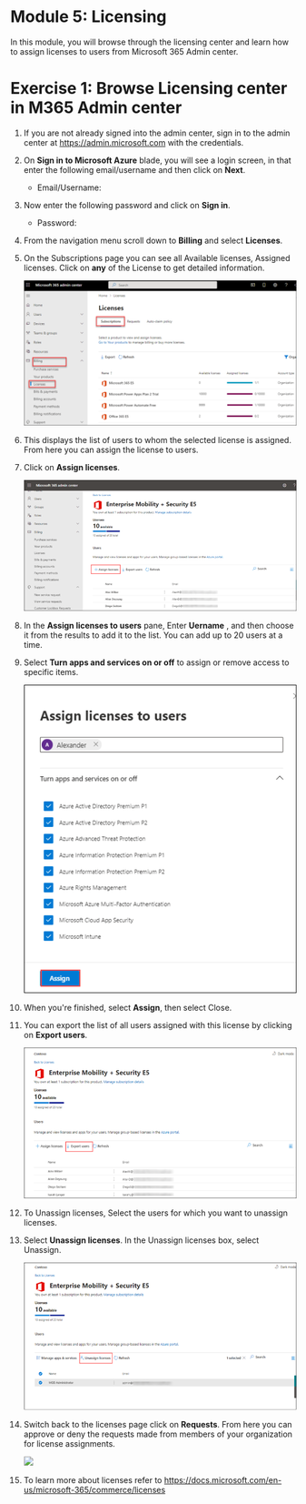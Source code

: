 # Module 5: Licensing 

  In this module, you will browse through the licensing center and learn how to assign licenses to users from Microsoft 365 Admin center.

# Exercise 1: Browse Licensing center in M365 Admin center 

1.  If you are not already signed into the admin center, sign in to the admin center at https://admin.microsoft.com with the credentials.

1. On **Sign in to Microsoft Azure** blade, you will see a login screen, in that enter the following email/username and then click on **Next**. 
      * Email/Username: <inject key="AzureAdUserEmail"></inject>

1. Now enter the following password and click on **Sign in**.
      * Password: <inject key="AzureAdUserPassword"></inject>

1. From the navigation menu scroll down to  **Billing** and select **Licenses**.
   
1. On the Subscriptions page you can see all Available licenses, Assigned licenses. Click on **any** of the License to get detailed information.

   ![](Images/License1.png)

1. This displays the list of users to whom the selected license is assigned. From here you can assign the license to users.

1. Click on **Assign licenses**.

   ![](Images/img130.png)

1. In the **Assign licenses to users** pane, Enter **Uername** <inject key="AzureAdUserEmail"></inject>, and then choose it from the results to add it to the list. You can add up to 20 users at a time.

1. Select **Turn apps and services on or off** to assign or remove access to specific items.
   
   ![](Images/img131.png)

1. When you're finished, select **Assign**, then select Close.

1. You can export the list of all users assigned with this license by clicking on **Export users**.

   ![](Images/img134.png)

1. To Unassign licenses, Select the users for which you want to unassign licenses.

1. Select **Unassign licenses**. In the Unassign licenses box, select Unassign.

   ![](Images/img132.png)

1. Switch back to the licenses page click on **Requests**. From here you can approve or deny the requests made from members of your organization for license assignments.

    ![](Images/License2.png)

1. To learn more about licenses refer to  https://docs.microsoft.com/en-us/microsoft-365/commerce/licenses
